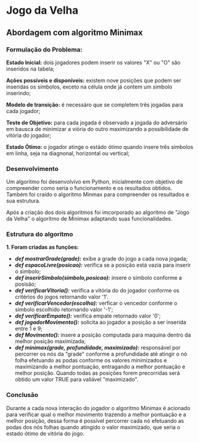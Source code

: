# Jogo da Velha
## Abordagem com algoritmo Minimax

### Formulação do Problema:
**Estado Inicial:** dois jogadores podem inserir os valores "X" ou "O" são inseridos na tabela;

**Ações possíveis e disponíveis:** existem nove posições que podem ser inseridas os simbolos, exceto na célula onde já contem um simbolo inserindo;

**Modelo de transição:**  é necessáro que se completem três jogadas para cada jogador;

**Teste de Objetivo:** para cada jogada é observado a jogada do adversário em bausca de minimizar a viória do outro maximizando a possibilidade de vitória do jogador;

**Estado Ótimo:** o jogador atinge o estádo ótimo quando insere três simbolos em linha, seja na diagnonal, horizontal ou vertical;

### Desenvolvimento
Um algoritmo foi desenvolvivo em Python, inicialmente com objetivo de compreender como seria o funcionamento e os resultados obtidos. Também foi craido o algoritmo Minmax para compreender os resultados e sua estrutura.

Após a criação dos dois algoritmos foi imcorporado ao algoritmo de "Jogo da Velha" o algoritmo de Minimax adaptando suas funcionalidades.

### Estrutura do algoritmo
**1. Foram criadas as funções:**
- **_def mostrarGrade(grade):_** exibe a grade do jogo a cada nova jogada;
- **_def espacoLivre(posicao):_** verifica se a posição está vazia para inserir o simbolo;
- **_def inserirSimbolo(simbolo,posicao):_** insere o simbolo conforme a posisão;
- **_def verificarVitoria():_** verifica a vitória do do jogador conforme os critérios do jogos retornando valor '1'.
- **_def verificarVencedor(escolha):_** verficar o vencedor conforme o simbolo escolhido retornando valor '-1';
- **_def verificarEmpate():_** verifica empate retornado valor '0';
- **_def jogadorMovimento():_** solicita ao jogador a posição a ser inserida entre 1 e 9;
- **_def Movimento():_** insere a posição computada para maquina dentro da melhor posição maximizada;
- **_def minimax(grade, profundidade, maximizado):_** responsável por percorrer os nós da "grade" conforme a profundidade até atingir o nó folha efetuando as podas conforme os valores minimizados e maximizando a melhor pontuação, entragando a melhor pontuação e melhor posição. Quando todas as posições forem precorridas será obtido um valor TRUE para valiável "maximizado".

### Conclusão
Durante a cada nova interação do jogador o algoritmo Minimax é acionado para verificar qual o melhor movimento trazendo a melhor pontuação e a melhor posição, dessa forma é possível percorrer cada nó efetuando as podas dos nós folhas quando atingido o valor maximizado, que seria o estado ótimo de vitória do jogo.
